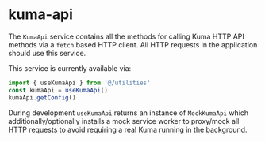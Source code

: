 # kuma-api

The `KumaApi` service contains all the methods for calling Kuma HTTP API methods
via a `fetch` based HTTP client. All HTTP requests in the application should use
this service.

This service is currently available via:

```javascript
import { useKumaApi } from '@/utilities'
const kumaApi = useKumaApi()
kumaApi.getConfig()
```

During development `useKumaApi` returns an instance of `MockKumaApi` which
additionally/optionally installs a mock service worker to proxy/mock all HTTP
requests to avoid requiring a real Kuma running in the background.
